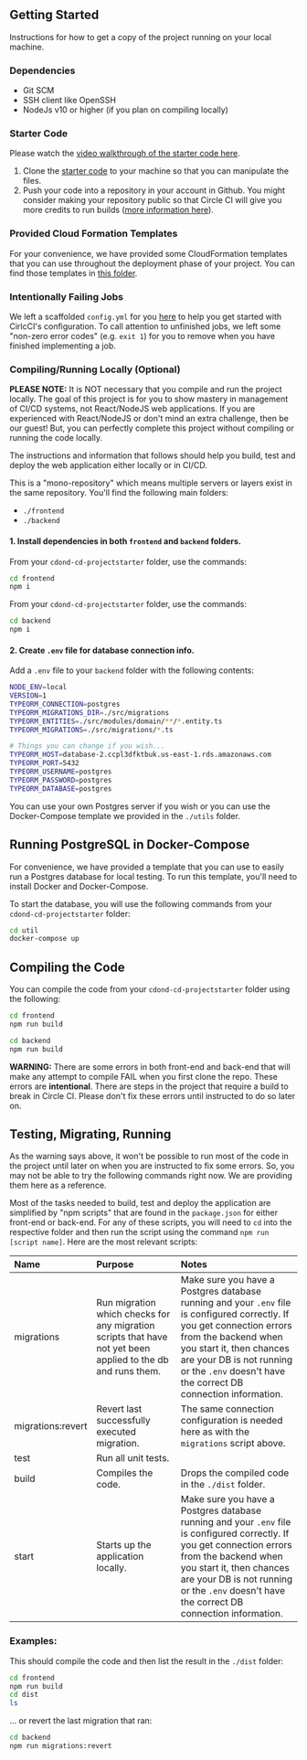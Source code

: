 ## Getting Started

Instructions for how to get a copy of the project running on your local machine.

### Dependencies

* Git SCM
* SSH client like OpenSSH
* NodeJs v10 or higher (if you plan on compiling locally)

### Starter Code

Please watch the [video walkthrough of the starter code here](https://www.youtube.com/watch?v=ODLIAe28OJk).

1. Clone the [starter code](https://github.com/udacity/cdond-c3-projectstarter) to your machine so that you can manipulate the files.
2. Push your code into a repository in your account in Github. You might consider making your repository public so that Circle CI will give you more credits to run builds ([more information here](https://circleci.com/open-source/)).

### Provided Cloud Formation Templates

For your convenience, we have provided some CloudFormation templates that you can use throughout the deployment phase of your project. You can find those templates in [this folder](https://github.com/udacity/cdond-c3-projectstarter/tree/master/.circleci/files). 

### Intentionally Failing Jobs

We left a scaffolded `config.yml` for you [here](https://github.com/udacity/cdond-c3-projectstarter/blob/master/.circleci/config.yml) to help you get started with CirlcCI's configuration. To call attention to unfinished jobs, we left some "non-zero error codes" (e.g. `exit 1`) for you to remove when you have finished implementing a job. 

### Compiling/Running Locally (Optional)

**PLEASE NOTE:** It is NOT necessary that you compile and run the project locally. The goal of this project is for you to show mastery in management of CI/CD systems, not React/NodeJS web applications. If you are experienced with React/NodeJS or don't mind an extra challenge, then be our guest! But, you can perfectly complete this project without compiling or running the code locally.

The instructions and information that follows should help you build, test and deploy the web application either locally or in CI/CD.

This is a "mono-repository" which means multiple servers or layers exist in the same repository. You'll find the following main folders:

- `./frontend`
- `./backend`

#### 1. Install dependencies in both `frontend` and `backend` folders.

From your `cdond-cd-projectstarter` folder, use the commands:
```bash
cd frontend
npm i
```
From your `cdond-cd-projectstarter` folder, use the commands:
```bash
cd backend
npm i
```

#### 2. Create `.env` file for database connection info.

Add a `.env` file to your `backend` folder with the following contents:

```bash
NODE_ENV=local
VERSION=1
TYPEORM_CONNECTION=postgres
TYPEORM_MIGRATIONS_DIR=./src/migrations
TYPEORM_ENTITIES=./src/modules/domain/**/*.entity.ts
TYPEORM_MIGRATIONS=./src/migrations/*.ts

# Things you can change if you wish...
TYPEORM_HOST=database-2.ccpl3dfktbuk.us-east-1.rds.amazonaws.com
TYPEORM_PORT=5432
TYPEORM_USERNAME=postgres
TYPEORM_PASSWORD=postgres
TYPEORM_DATABASE=postgres
```

You can use your own Postgres server if you wish or you can use the Docker-Compose template we provided in the `./utils` folder.

## Running PostgreSQL in Docker-Compose

For convenience, we have provided a template that you can use to easily run a Postgres database for local testing. To run this template, you'll need to install Docker and Docker-Compose.

To start the database, you will use the following commands from your `cdond-cd-projectstarter` folder:
```bash
cd util
docker-compose up
```

## Compiling the Code

You can compile the code from your `cdond-cd-projectstarter` folder using the following:
```bash
cd frontend
npm run build
```

```bash
cd backend
npm run build
```

**WARNING:** There are some errors in both front-end and back-end that will make any attempt to compile FAIL when you first clone the repo. These errors are **intentional**. There are steps in the project that require a build to break in Circle CI. Please don't fix these errors until instructed to do so later on.

## Testing, Migrating, Running

As the warning says above, it won't be possible to run most of the code in the project until later on when you are instructed to fix some errors. So, you may not be able to try the following commands right now. We are providing them here as a reference.

Most of the tasks needed to build, test and deploy the application are simplified by "npm scripts" that are found in the `package.json` for either front-end or back-end. For any of these scripts, you will need to `cd` into the respective folder and then run the script using the command `npm run [script name]`. Here are the most relevant scripts:

| Name | Purpose | Notes | 
| :-- | :-- | :-- |
| migrations | Run migration which checks for any migration scripts that have not yet been applied to the db and runs them. |Make sure you have a Postgres database running and your `.env` file is configured correctly. If you get connection errors from the backend when you start it, then chances are your DB is not running or the `.env` doesn't have the correct DB connection information. |
| migrations:revert | Revert last successfully executed migration. | The same connection configuration is needed here as with the `migrations` script above. |
| test | Run all unit tests. | |
| build | Compiles the code. | Drops the compiled code in the `./dist` folder. |
| start | Starts up the application locally. | Make sure you have a Postgres database running and your `.env` file is configured correctly. If you get connection errors from the backend when you start it, then chances are your DB is not running or the `.env` doesn't have the correct DB connection information.|

### Examples:

This should compile the code and then list the result in the `./dist` folder:

```bash
cd frontend
npm run build
cd dist
ls
```

... or revert the last migration that ran:

```bash
cd backend
npm run migrations:revert
```

